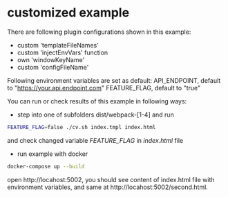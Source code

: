 # customized example

There are following plugin configurations shown in this example:
- custom 'templateFileNames'
- custom 'injectEnvVars' function
- own 'windowKeyName'
- custom 'configFileName'

Following environment variables are set as default:
API_ENDPOINT, default to "https://your.api.endpoint.com"
FEATURE_FLAG, default to "true"

You can run or check results of this example in following ways:
- step into one of subfolders dist/webpack-[1-4] and run
```sh
FEATURE_FLAG=false ./cv.sh index.tmpl index.html
```
and check changed variable _FEATURE_FLAG_ in _index.html_ file
- run example with docker
```sh
docker-compose up --build
```
open http://locahost:5002, you should see content of index.html file with environment variables, and same at http://locahost:5002/second.html.